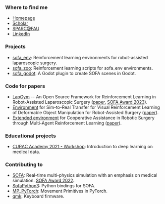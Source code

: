 ### Where to find me
- [Homepage](https://scheiklp.github.io/)
- [Scholar](https://scholar.google.com/citations?user=MMm79XAAAAAJ&hl=en)
- [SPARC@FAU](https://www.sparc.tf.fau.de/)
- [LinkedIn](https://www.linkedin.com/in/scheiklp/)

### Projects
- [sofa_env](https://github.com/ScheiklP/sofa_env): Reinforcement learning environments for robot-assisted laparoscopic surgery.
- [sofa_zoo](https://github.com/ScheiklP/sofa_zoo): Reinforcement learning scripts for sofa_env environments.
- [sofa_godot](https://github.com/ScheiklP/sofa_godot): A Godot plugin to create SOFA scenes in Godot.

### Code for papers
- [LapGym](https://github.com/ScheiklP/lap_gym) -- An Open Source Framework for Reinforcement Learning in Robot-Assisted Laparoscopic Surgery ([paper](https://www.jmlr.org/papers/v24/23-0207.html), [SOFA Award 2023](https://www.sofa-framework.org/about/news/two-winners-of-the-sofa-awards-2023/)).
- [Environment](https://github.com/ScheiklP/sofa_env/tree/main/sofa_env/scenes/tissue_retraction
) for Sim-to-Real Transfer for Visual Reinforcement Learning of Deformable Object Manipulation for Robot-Assisted Surgery ([paper](https://ieeexplore.ieee.org/abstract/document/9976185)).
- [Extended environment](https://github.com/ScheiklP/sofa_env/tree/main/sofa_env/scenes/tissue_retraction
) for Cooperative Assistance in Robotic Surgery through Multi-Agent Reinforcement Learning ([paper](https://ieeexplore.ieee.org/abstract/document/9636193)).

### Educational projects
- [CURAC Academy 2021 - Workshop](https://github.com/ScheiklP/CURAC-Academy-2021): Introduction to deep learning on medical data.

### Contributing to
- [SOFA](https://github.com/sofa-framework/sofa): Real-time multi-physics simulation with an emphasis on medical simulation. [SOFA Award 2022](https://www.sofa-framework.org/about/news/two-winners-of-the-sofa-awards-2022/).
- [SofaPython3](https://github.com/sofa-framework/SofaPython3): Python bindings for SOFA.
- [MP_PyTorch](https://github.com/ALRhub/MP_PyTorch): Movement Primitives in PyTorch.
- [qmk](https://github.com/qmk/qmk_firmware): Keyboard firmware.
